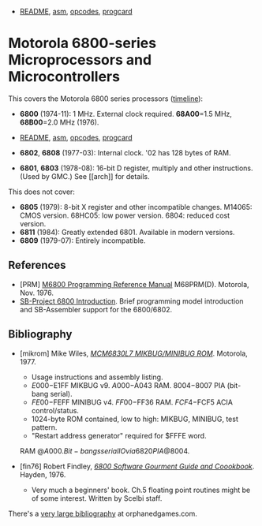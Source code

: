 - [README](README.md), [asm](asm.md), [opcodes](opcodes.md),
  [progcard](progcard)

Motorola 6800-series Microprocessors and Microcontrollers
=========================================================

This covers the Motorola 6800 series processors ([timeline]):
- __6800__ (1974-11): 1 MHz. External clock required.
  __68A00__=1.5 MHz, __68B00__=2.0 MHz (1976).
- [README](README.md), [asm](asm.md), [opcodes](opcodes.md),
  [progcard](progcard)

- __6802__, __6808__ (1977-03): Internal clock. '02 has 128 bytes of RAM.
- __6801__, __6803__ (1978-08): 16-bit D register, multiply and other
  instructions. (Used by GMC.) See [[arch]] for details.

This does not cover:
- __6805__ (1979): 8-bit X register and other incompatible changes.
  M14065: CMOS version. 68HC05: low power version. 6804: reduced cost
  version.
- __6811__ (1984): Greatly extended 6801. Available in modern versions.
- __6809__ (1979-07): Entirely incompatible.

References
----------

- \[PRM] [M6800 Programming Reference Manual][PRM] M68PRM(D).
  Motorola, Nov. 1976.
- [SB-Project 6800 Introduction][sb 6800intro]. Brief programming model
  introduction and SB-Assembler support for the 6800/6802.


Bibliography
------------

- \[mikrom] Mike Wiles, [_MCM6830L7 MIKBUG/MINIBUG ROM_][mikrom]. Motorola,
  1977.
  - Usage instructions and assembly listing.
  - $E000-$E1FF MIKBUG v9. $A000-$A043 RAM. $8004-$8007 PIA (bit-bang serial).
  - $FE00-$FEFF MINIBUG v4. $FF00-$FF36 RAM. $FCF4-$FCF5 ACIA control/status.
  - 1024-byte ROM contained, low to high: MIKBUG, MINIBUG, test pattern.
  - "Restart address generator" required for $FFFE word.

  RAM @$A000. Bit-bangs serial IO via 6820 PIA @$8004.
- \[fin76] Robert Findley, [_6800 Software Gourment Guide and
  Coookbook_][fin76]. Hayden, 1976.
  - Very much a beginners' book. Ch.5 floating point routines might be of
    some interest. Written by Scelbi staff.

There's a [very large bibliography][og bib] at orphanedgames.com.



<!-------------------------------------------------------------------->
[timeline]: https://retrocomputing.stackexchange.com/a/11933/7208

<!-- References -->
[PRM]: https://archive.org/stream/bitsavers_motorola68rammingReferenceManualM68PRMDNov76_6944968#page/n0/mode/1up
[sb 6800intro]: https://www.sbprojects.com/sbasm/6800.php

<!-- Bibliography -->
[fin76]: https://archive.org/stream/6800-Software-Gourmet-Guide-and-Cookbook-Robert-Findley-1976#page/n0/mode/1up
[mikrom]: https://archive.org/stream/bitsavers_motorola680MCM6830L7MIKBUGMINBUGROMJul77_1952205#page/n0/mode/1up
[og bib]: https://www.orphanedgames.com/APF/6800_cpu_programming/6800_cpu_programming.html
